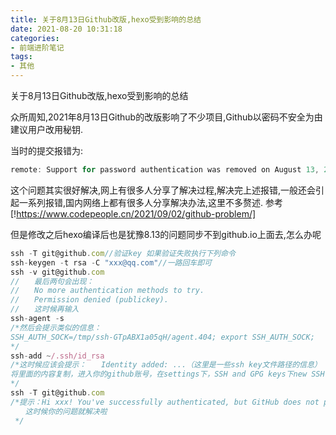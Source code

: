 ```yaml
---
title: 关于8月13日Github改版,hexo受到影响的总结
date: 2021-08-20 10:31:18
categories: 
- 前端进阶笔记
tags: 
- 其他
---
```


关于8月13日Github改版,hexo受到影响的总结

众所周知,2021年8月13日Github的改版影响了不少项目,Github以密码不安全为由建议用户改用秘钥.

当时的提交报错为:
```js
remote: Support for password authentication was removed on August 13, 2021. Please use a personal access token instead.
```
这个问题其实很好解决,网上有很多人分享了解决过程,解决完上述报错,一般还会引起一系列报错,国内网络上都有很多人分享解决办法,这里不多赘述.
参考[!https://www.codepeople.cn/2021/09/02/github-problem/]

但是修改之后hexo编译后也是犹豫8.13的问题同步不到github.io上面去,怎么办呢

```js
ssh -T git@github.com//验证key 如果验证失败执行下列命令
ssh-keygen -t rsa -C "xxx@qq.com"//一路回车即可
ssh -v git@github.com
//　　最后两句会出现：
//　　No more authentication methods to try.
//　　Permission denied (publickey).
//　　这时候再输入
ssh-agent -s
/*然后会提示类似的信息：　　
SSH_AUTH_SOCK=/tmp/ssh-GTpABX1a05qH/agent.404; export SSH_AUTH_SOCK;  　　SSH_AGENT_PID=13144; export SSH_AGENT_PID;  　　echo Agent pid 13144;
*/
ssh-add ~/.ssh/id_rsa
/*这时候应该会提示：　　Identity added: ...（这里是一些ssh key文件路径的信息）　　（注意）如果出现错误提示：　　Could not open a connection to your authentication agent.　　请执行命令：eval `ssh-agent -s`后继续执行命令 ssh-add ~/.ssh/id_rsa，这时候一般没问题啦。
将里面的内容复制，进入你的github账号，在settings下，SSH and GPG keys下new SSH key，title随便取一个名字，然后将id_rsa.pub里的内容复制到Key中，完成后Add SSH Key。
*/
ssh -T git@github.com
/*提示：Hi xxx! You've successfully authenticated, but GitHub does not provide shell access.
　　这时候你的问题就解决啦
 */
```